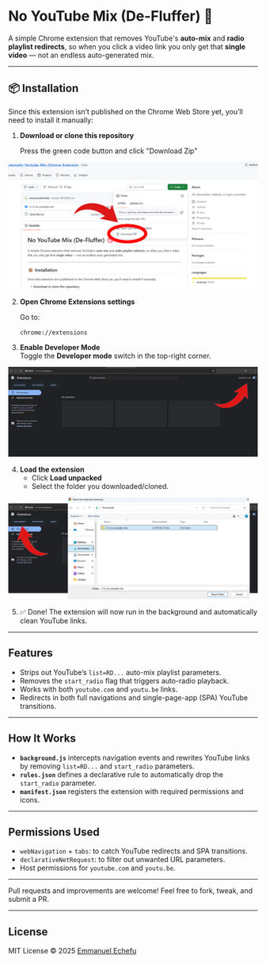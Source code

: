 # No YouTube Mix (De-Fluffer) 🚫

A simple Chrome extension that removes YouTube's **auto-mix** and **radio playlist redirects**, so when you click a video link you only get that **single video** — not an endless auto-generated mix.

---

## 📦 Installation

Since this extension isn’t published on the Chrome Web Store yet, you’ll need to install it manually:

1. **Download or clone this repository**

   Press the green code button and click "Download Zip"

<p align="center">
  <img src="step1.png" alt="Step 1"/>
</p>

2. **Open Chrome Extensions settings**
   
   Go to:  

       chrome://extensions

3. **Enable Developer Mode**  
   Toggle the **Developer mode** switch in the top-right corner.

<p align="center">
  <img src="step2.png" alt="Step 1"/>
</p>

4. **Load the extension**  
   - Click **Load unpacked**  
   - Select the folder you downloaded/cloned.
  
<p align="center">
  <img src="step3.png" alt="Step 1"/>
</p>

5. ✅ Done! The extension will now run in the background and automatically clean YouTube links.

---

## Features
- Strips out YouTube’s `list=RD...` auto-mix playlist parameters.
- Removes the `start_radio` flag that triggers auto-radio playback.
- Works with both `youtube.com` and `youtu.be` links.
- Redirects in both full navigations and single-page-app (SPA) YouTube transitions.

---

## How It Works
- **`background.js`** intercepts navigation events and rewrites YouTube links by removing `list=RD...` and `start_radio` parameters.
- **`rules.json`** defines a declarative rule to automatically drop the `start_radio` parameter.
- **`manifest.json`** registers the extension with required permissions and icons.

---

## Permissions Used
- `webNavigation` + `tabs`: to catch YouTube redirects and SPA transitions.
- `declarativeNetRequest`: to filter out unwanted URL parameters.
- Host permissions for `youtube.com` and `youtu.be`.

---

Pull requests and improvements are welcome! Feel free to fork, tweak, and submit a PR.

---

## License
MIT License © 2025 [Emmanuel Echefu](https://github.com/emmanuelechefu)
